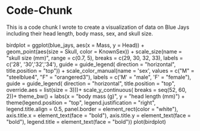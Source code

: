 # Code-Chunk
This is a code chunk I wrote to create a visualization of data on Blue Jays including their head length, body mass, sex, and skull size.


birdplot = ggplot(blue_jays, aes(x = Mass, y = Head)) +
  geom_point(aes(size = Skull, color = KnownSex)) +
  scale_size(name = "skull size (mm)", 
             range = c(0.7, 5),
             breaks = c(29, 30, 32, 33),
             labels = c('28', '30','32','34'),
             guide = guide_legend(
               direction = "horizontal",
               title.position = "top")) +
  scale_color_manual(name = 'sex',
                     values = c("M" = "steelblue4",
                                "F" = "orangered3"),
                     labels = c('M' = "male",
                                'F' = "female"),
                    guide = guide_legend(
                      direction = "horizontal",
                      title.position = "top",
                      override.aes = list(size = 3)))+
  scale_y_continuous(
    breaks = seq(52, 60, 2))+
  theme_bw() +
  labs(x = "body mass (g)", y = "head length (mm)") +
  theme(legend.position = "top",
        legend.justification = "right",
        legend.title.align = 0.5,
        panel.border = element_rect(color = "white"),
        axis.title.x = element_text(face = "bold"),
        axis.title.y = element_text(face = "bold"),
        legend.title = element_text(face = "bold"))
plot(birdplot)
